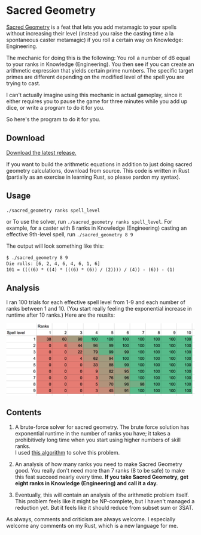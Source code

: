 # Sacred Geometry

[Sacred Geometry](https://github.com/sarahscheffler/sacred-geometry.git) is a
feat that lets you add metamagic to your spells without increasing their level
(instead you raise the casting time a la spontaneous caster metamagic) if you
roll a certain way on Knowledge: Engineering.

The mechanic for doing this is the following: You roll a number of d6 equal to
your ranks in Knowledge (Engineering).  You then see if you can create an
arithmetic expression that yields certain prime numbers.  The specific target
primes are different depending on the modified level of the spell you are
trying to cast.

I can't actually imagine using this mechanic in actual gameplay, since it 
either requires you to pause the game for three minutes while you add up dice,
or write a program to do it for you.

So here's the program to do it for you.

## Download

[Download the latest
release.](https://github.com/sarahscheffler/sacred-geometry/releases/latest)

If you want to build the arithmetic equations in addition to just doing sacred
geometry calculations, download from source.  This code
is written in Rust (partially as an exercise in learning Rust, so please pardon
my syntax).

## Usage

```
./sacred_geometry ranks spell_level
```
or 
To use the solver, run `./sacred_geometry ranks spell_level`.  For example, for
a caster with 8 ranks in Knowledge (Engineering) casting an effective 9th-level
spell, run `./sacred_geometry 8 9`

The output will look something like this:
```
$ ./sacred_geometry 8 9
Die rolls: [6, 2, 4, 6, 4, 6, 1, 6]
101 = ((((6) * ((4) * (((6) * (6)) / (2)))) / (4)) - (6)) - (1)
```

## Analysis

I ran 100 trials for each effective spell level from 1-9 and each number of
ranks between 1 and 10.  (You start really feeling the exponential increase in
runtime after 10 ranks.)  Here are the reuslts:

![Wow, it really doesn't take a lot.](/analysis/results.png)

## Contents

1. A brute-force solver for sacred geometry.  The brute force
   solution has exponential runtime in the number of ranks you have; it takes a
   prohibitively long time when you start using higher numbers of skill  ranks.  
   I used [this
   algorithm](http://www.codinghelmet.com/?path=exercises/expression-from-numbers)
   to solve this problem.

2. An analysis of how many ranks you need to make Sacred Geometry good.  You
   really don't need more than 7 ranks (8 to be safe) to make this feat succeed
   nearly every time.  **If you take Sacred Geometry, get eight ranks in
   Knowledge (Engineering) and call it a day.**

3. Eventually, this will contain an analysis of the arithmetic problem itself.
   This problem feels like it might be NP-complete, but I haven't managed a
   reduction yet.  But it feels like it should reduce from subset sum or 3SAT.

As always, comments and criticism are always welcome.  I especially welcome any
comments on my Rust, which is a new language for me.

